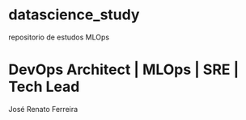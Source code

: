 # datascience_study
repositorio de estudos MLOps

# DevOps Architect | MLOps | SRE | Tech Lead
José Renato Ferreira
